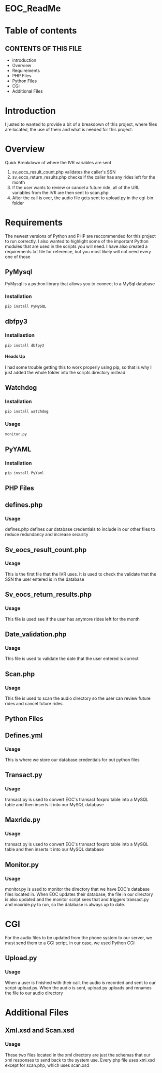 # EOC_ReadMe

# Table of contents

CONTENTS OF THIS FILE
----------------------------------
* Introduction
* Overview
* Requirements
* PHP Files
* Python Files
* CGI
* Additional Files

# Introduction

I justed to wanted to provide a bit of a breakdown of this project, where files are located, the use of them and what is needed for this project.

# Overview

Quick Breakdown of where the IVR variables are sent

1. sv_eocs_result_count.php validates the caller's SSN
2. sv_eocs_return_results.php checks if the caller has any rides left for the month
3. If the user wants to review or cancel a future ride, all of the URL variables from the IVR are then sent to scan.php
4. After the call is over, the audio file gets sent to upload.py in the cgi-bin folder

# Requirements

The newest versions of Python and PHP are reccommended for this project to run correctly. I also wanted 
to highlight some of the important Python modules that are used in the scripts you will need. I have also created a requirements.txt file for reference, but you most likely will not need every one of those

## PyMysql

PyMysql is a python library that allows you to connect to a MySql database

### Installation 

``` bash
pip install PyMySQL
```

## dbfpy3

### Installastion

```bash
pip install dbfpy3
```

#### Heads Up

I had some trouble getting this to work properly using pip, so that is why I just added the whole folder into the scripts directory instead


## Watchdog

### Installation

```bash
pip install watchdog
```

### Usage

```bash
monitor.py
```

## PyYAML

### Installation

```bash
pip install PyYaml
```

## PHP Files

## defines.php

### Usage

defines.php defines our database credentials to include in our other files to reduce redundancy and increase security

## Sv_eocs_result_count.php

### Usage

This is the first file that the IVR uses. It is used to check the validate that the SSN the user entered is in the database

## Sv_eocs_return_results.php

### Usage

This file is used see if the user has anymore rides left for the month

## Date_validation.php

### Usage

This file is used to validate the date that the user entered is correct

## Scan.php

### Usage

This file is used to scan the audio directory so the user can review future rides and cancel future rides.

## Python Files

## Defines.yml

### Usage

This is where we store our database credentials for out python files

## Transact.py

### Usage

transact.py is used to convert EOC's transact foxpro table into a MySQL table and then inserts it into our MySQL database

## Maxride.py

### Usage

transact.py is used to convert EOC's transact foxpro table into a MySQL table and then inserts it into our MySQL database

## Monitor.py

### Usage

monitor.py is used to monitor the directory that we have EOC's database files located in. When EOC updates their database, the file in our directory is also updated and the monitor script sees that and triggers transact.py and maxride.py to run, so the database is always up to date.

# CGI

For the audio files to be updated from the phone system to our server, we must send them to a CGI script. In our case, we used Python CGI

## Upload.py

### Usage

When a user is finished with their call, the audio is recorded and sent to our script upload.py.
When the audio is sent, upload.py uploads and renames the file to our audio directory

# Additional Files

## Xml.xsd and Scan.xsd

### Usage

These two files located in the xml directory are just the schemas that our xml responses to send back to the system use.
Every php file uses xml.xsd except for scan.php, which uses scan.xsd
